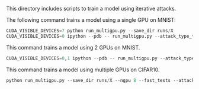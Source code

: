 This directory includes scripts to train a model using iterative attacks.

The following command trains a model using a single GPU on MNIST:

```python
CUDA_VISIBLE_DEVICES=7 python run_multigpu.py --save_dir runs/X
CUDA_VISIBLE_DEVICES=0 ipython --pdb -- run_multigpu.py --attack_type_train FGSM --attack_type_test FGSM --adv_train
```

This command trains a model using 2 GPUs on MNIST.

```python
CUDA_VISIBLE_DEVICES=0,1 ipython --pdb -- run_multigpu.py --attack_type_train MadryEtAl_y_multigpu --attack_type_test FGSM --adv_train --ngpu 2 --attack_nb_iter_train 1
```

This command trains a model using multiple GPUs on CIFAR10.

```python
python run_multigpu.py --save_dir runs/X --ngpu 8 --fast_tests --attack_nb_iter_train 7 --dataset cifar10 --model_type resnet_tf
```
